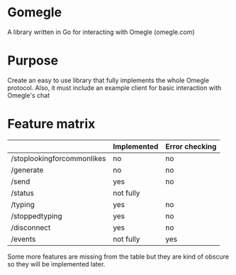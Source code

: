 # Gomegle
A library written in Go for interacting with Omegle (omegle.com)

# Purpose
Create an easy to use library that fully implements the whole Omegle
protocol. Also, it must include an example client for basic
interaction with Omegle's chat

# Feature matrix
|                            | Implemented | Error checking |
|----------------------------|-------------|----------------|
| /stoplookingforcommonlikes | no          | no             |
| /generate                  | no          | no             |
| /send                      | yes         | no             |
| /status                    | not fully   |                |
| /typing                    | yes         | no             |
| /stoppedtyping             | yes         | no             |
| /disconnect                | yes         | no             |
| /events                    | not fully   | yes            |

Some more features are missing from the table but they are kind of obscure so they will be implemented later.